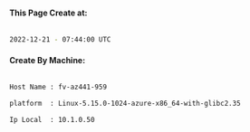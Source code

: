 
   
#### This Page Create at:

```bash

2022-12-21 - 07:44:00 UTC

```

#### Create By Machine:

```bash

Host Name : fv-az441-959

platform  : Linux-5.15.0-1024-azure-x86_64-with-glibc2.35

Ip Local  : 10.1.0.50

```

